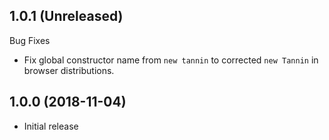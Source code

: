 ## 1.0.1 (Unreleased)

Bug Fixes

- Fix global constructor name from `new tannin` to corrected `new Tannin` in browser distributions.

## 1.0.0 (2018-11-04)

- Initial release
